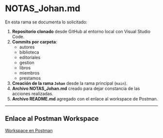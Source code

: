 # NOTAS_Johan.md

En esta rama se documenta lo solicitado:

1. **Repositorio clonado** desde GitHub al entorno local con Visual Studio Code.
2. **Commits por carpeta**:  
   - autores  
   - biblioteca  
   - editoriales  
   - gestion  
   - libros  
   - miembros  
   - prestamos  
3. **Creación de la rama `Johan`** desde la rama principal (`main`).
4. **Archivo NOTAS_Johan.md** creado para dejar constancia de las acciones realizadas.
5. **Archivo README.md** agregado con el enlace al workspace de Postman.

---

## Enlace al Postman Workspace
[Workspace en Postman](https://web.postman.co/workspace/1d5e3902-8ed9-4b1e-869d-f9fa1fd2647d)
